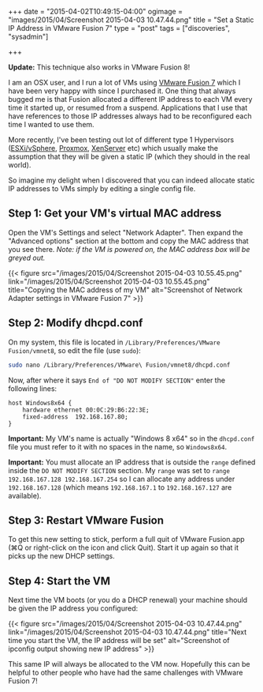 +++
date = "2015-04-02T10:49:15-04:00"
ogimage = "images/2015/04/Screenshot 2015-04-03 10.47.44.png"
title = "Set a Static IP Address in VMware Fusion 7"
type = "post"
tags = ["discoveries", "sysadmin"]

+++

**Update:** This technique also works in VMware Fusion 8!

I am an OSX user, and I run a lot of VMs using [VMware Fusion 7](http://www.vmware.com/ca/en/products/fusion) which I have been very happy with since I purchased it. One thing that always bugged me is that Fusion allocated a different IP address to each VM every time it started up, or resumed from a suspend. Applications that I use that have references to those IP addresses always had to be reconfigured each time I wanted to use them.

More recently, I've been testing out lot of different type 1 Hypervisors ([ESXi/vSphere](https://www.vmware.com/products/vsphere/features/esxi-hypervisor), [Proxmox](https://www.proxmox.com/en/), [XenServer](http://www.citrix.com/products/xenserver/overview.html) etc) which usually make the assumption that they will be given a static IP (which they should in the real world).

So imagine my delight when I discovered that you can indeed allocate static IP addresses to VMs simply by editing a single config file.<!--more-->

## Step 1: Get your VM's virtual MAC address

Open the VM's Settings and select "Network Adapter". Then expand the "Advanced options" section at the bottom and copy the MAC address that you see there. _Note: if the VM is powered on, the MAC address box will be greyed out._

{{< figure src="/images/2015/04/Screenshot 2015-04-03 10.55.45.png" link="/images/2015/04/Screenshot 2015-04-03 10.55.45.png" title="Copying the MAC address of my VM" alt="Screenshot of Network Adapter settings in VMware Fusion 7" >}}

## Step 2: Modify dhcpd.conf

On my system, this file is located in `/Library/Preferences/VMware Fusion/vmnet8`, so edit the file (use `sudo`):

```bash
sudo nano /Library/Preferences/VMware\ Fusion/vmnet8/dhcpd.conf
```

Now, after where it says `End of "DO NOT MODIFY SECTION"` enter the following lines:

```text
host Windows8x64 {
    hardware ethernet 00:0C:29:B6:22:3E;
    fixed-address  192.168.167.80;
}
```

**Important:** My VM's name is actually "Windows 8 x64" so in the `dhcpd.conf` file you must refer to it with no spaces in the name, so `Windows8x64`.

**Important:** You must allocate an IP address that is outside the `range` defined inside the `DO NOT MODIFY SECTION` section. My `range` was set to `range 192.168.167.128 192.168.167.254` so I can allocate any address under `192.168.167.128` (which means `192.168.167.1` to `192.168.167.127` are available).

## Step 3: Restart VMware Fusion
To get this new setting to stick, perform a full quit of VMware Fusion.app (⌘Q or right-click on the icon and click Quit). Start it up again so that it picks up the new DHCP settings.

## Step 4: Start the VM
Next time the VM boots (or you do a DHCP renewal) your machine should be given the IP address you configured:

{{< figure src="/images/2015/04/Screenshot 2015-04-03 10.47.44.png" link="/images/2015/04/Screenshot 2015-04-03 10.47.44.png" title="Next time you start the VM, the IP address will be set" alt="Screenshot of ipconfig output showing new IP address" >}}

This same IP will always be allocated to the VM now. Hopefully this can be helpful to other people who have had the same challenges with VMware Fusion 7!
